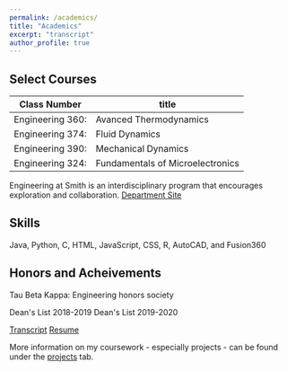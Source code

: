 ```yaml
---
permalink: /academics/
title: "Academics"
excerpt: "transcript"
author_profile: true
---
```


Select Courses
----
| Class Number    |title                              | 
| ----------------|-----------------------------------| 
| Engineering 360:| Avanced Thermodynamics            | 
| Engineering 374:| Fluid Dynamics                    |
| Engineering 390:|Mechanical Dynamics                |
| Engineering 324:| Fundamentals of Microelectronics  |


Engineering at Smith is an interdisciplinary program that encourages exploration and collaboration.
[Department Site](https://www.smith.edu/academics/engineering)

Skills
----
Java, Python, C, HTML, JavaScript, CSS, R, AutoCAD, and Fusion360

Honors and Acheivements
----
Tau Beta Kappa: Engineering honors society

Dean's List 2018-2019
Dean's List 2019-2020


[Transcript](http://kmbspencer.github.io/files/Spencer-Academic-Transcript-F21.pdf)
[Resume](http://kmbspencer.github.io/files/Spencer_Resume.pdf)

More information on my coursework - especially projects - can be found under the [projects](kmbspencer.github.io/projects) tab. 